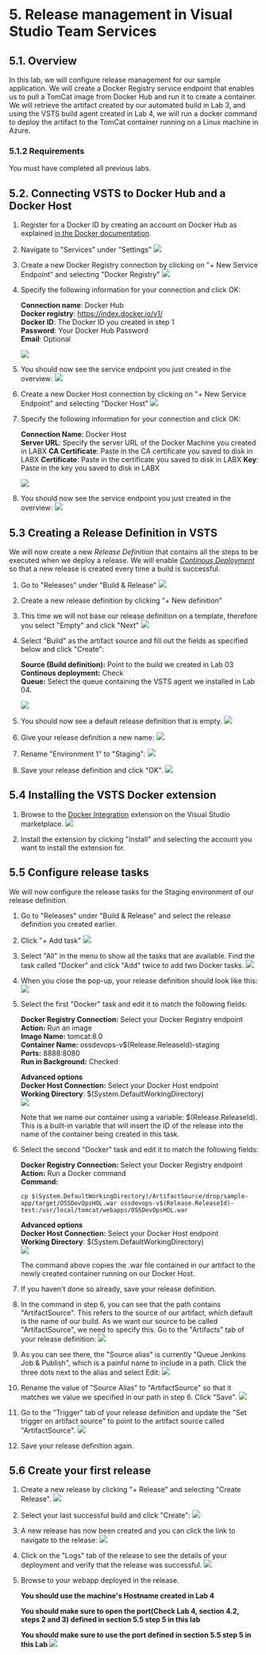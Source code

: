# 5. Release management in Visual Studio Team Services
## 5.1. Overview
In this lab, we will configure release management for our sample application. We will create a Docker Registry service endpoint that enables us to pull a TomCat image from Docker Hub and run it to create a container. We will retrieve the artifact created by our automated build in Lab 3, and using the VSTS build agent created in Lab 4, we will run a docker command to deploy the artifact to the TomCat container running on a Linux machine in Azure.

### 5.1.2 Requirements
You must have completed all previous labs.

## 5.2. Connecting VSTS to Docker Hub and a Docker Host

1. Register for a Docker ID by creating an account on Docker Hub as explained [in the Docker documentation](https://docs.docker.com/docker-hub/accounts/).

2. Navigate to "Services" under "Settings"
![](./images/5.2.i001.PNG)

3. Create a new Docker Registry connection by clicking on "+ New Service Endpoint" and selecting "Docker Registry"
![](./images/5.2.i002.PNG)

4. Specify the following information for your connection and click OK:   

    **Connection name**: Docker Hub  
    **Docker registry**: https://index.docker.io/v1/  
    **Docker ID**: The Docker ID you created in step 1  
    **Password**: Your Docker Hub Password  
    **Email**: Optional

    ![](./images/5.2.i003.PNG)

5. You should now see the service endpoint you just created in the overview:
![](./images/5.2.i004.PNG) 

6. Create a new Docker Host connection by clicking on "+ New Service Endpoint" and selecting "Docker Host"
![](./images/5.2.i005.PNG) 

5. Specify the following information for your connection and click OK:   

    **Connection Name**: Docker Host  
    **Server URL**: Specify the server URL of the Docker Machine you created in LABX
    **CA Certificate**: Paste in the CA certificate you saved to disk in LABX
    **Certificate**: Paste in the certificate you saved to disk in LABX
    **Key**: Paste in the key you saved to disk in LABX

    ![](./images/5.2.i006.PNG) 

6. You should now see the service endpoint you just created in the overview:
![](./images/5.2.i007.PNG)  

## 5.3 Creating a Release Definition in VSTS

We will now create a new *Release Definition* that contains all the steps to be executed when we deploy a release. We will enable [*Continous Deployment*](https://en.wikipedia.org/wiki/Continuous_delivery) so that a new release is created every time a build is successful.

1. Go to "Releases" under "Build & Release"
![](./images/5.3.i001.PNG)

2. Create a new release definition by clicking "+ New definition"

3. This time we will not base our release definition on a template, therefore you select "Empty" and click "Next"
![](./images/5.3.i002.PNG)

4. Select "Build" as the artifact source and fill out the fields as specified below and click "Create":  
    
    **Source (Build definition):** Point to the build we created in Lab 03  
    **Continous deployment:** Check  
    **Queue:** Select the queue containing the VSTS agent we installed in Lab 04.

    ![](./images/5.3.i003.PNG) 

5. You should now see a default release definition that is empty. 
![](./images/5.3.i004.PNG)

6. Give your release definition a new name:
![](./images/5.3.i005.PNG)

7. Rename "Environment 1" to "Staging":
![](./images/5.3.i006.PNG)

7. Save your release definition and click "OK".
![](./images/5.3.i007.PNG)

## 5.4 Installing the VSTS Docker extension

1. Browse to the [Docker Integration](https://marketplace.visualstudio.com/items?itemName=ms-vscs-rm.docker) extension on the Visual Studio marketplace.
![](./images/5.4.i001.PNG)

2. Install the extension by clicking "Install" and selecting the account you want to install the extension for. 

## 5.5 Configure release tasks

We will now configure the release tasks for the Staging environment of our release definition.

1. Go to "Releases" under "Build & Release" and select the release definition you created earlier. 

2. Click "+ Add task"
![](./images/5.5.i001.PNG)

3. Select "All" in the menu to show all the tasks that are available. Find the task called "Docker" and click "Add" twice to add two Docker tasks. 
![](./images/5.5.i002.PNG)

4. When you close the pop-up, your release definition should look like this: 
![](./images/5.5.i003.PNG) 

5. Select the first "Docker" task and edit it to match the following fields:

    **Docker Registry Connection:** Select your Docker Registry endpoint  
    **Action:** Run an image  
    **Image Name:** tomcat:8.0  
    **Container Name:** ossdevops-v$(Release.ReleaseId)-staging  
    **Ports:** 8888:8080  
    **Run in Background:** Checked  
    
    **Advanced options**  
    **Docker Host Connection:** Select your Docker Host endpoint   
    **Working Directory**: $(System.DefaultWorkingDirectory)  
    ![](./images/5.5.i004.PNG)  

    Note that we name our container using a variable: $(Release.ReleaseId). This is a built-in variable that will insert the ID of the release into the name of the container being created in this task.

6. Select the second "Docker" task and edit it to match the following fields:

    **Docker Registry Connection:** Select your Docker Registry endpoint  
    **Action:** Run a Docker command  
    **Command:**   
    
    ```
    cp $(System.DefaultWorkingDirectory)/ArtifactSource/drop/sample-app/target/OSSDevOpsHOL.war ossdevops-v$(Release.ReleaseId)-test:/usr/local/tomcat/webapps/OSSDevOpsHOL.war
    ```  
    
    **Advanced options**  
    **Docker Host Connection:** Select your Docker Host endpoint   
    **Working Directory**: $(System.DefaultWorkingDirectory)  
    ![](./images/5.5.i005.PNG)  

    The command above copies the .war file contained in our artifact to the newly created container running on our Docker Host.

7. If you haven't done so already, save your release definition.

8. In the command in step 6, you can see that the path contains "ArtifactSource". This refers to the source of our artifact, which default is the name of our build. As we want our source to be called "ArtifactSource", we need to specify this. Go to the "Artifacts" tab of your release definition: 
    ![](./images/5.5.i006.PNG)  

9. As you can see there, the "Source alias" is currently "Queue Jenkins Job & Publish", which is a painful name to include in a path. Click the three dots next to the alias and select Edit:
    ![](./images/5.5.i007.PNG)  

10. Rename the value of "Source Alias" to "ArtifactSource" so that it matches we value we specified in our path in step 6. Click "Save".
    ![](./images/5.5.i008.PNG)  

11. Go to the "Trigger" tab of your release definition and update the "Set trigger on artifact source" to point to the artifact source called "ArtifactSource".
    ![](./images/5.5.i009.PNG)

12. Save your release definition again.

## 5.6 Create your first release

1. Create a new release by clicking "+ Release" and selecting "Create Release".
    ![](./images/5.6.i001.PNG) 

2. Select your last successful build and click "Create": 
    ![](./images/5.6.i002.PNG) 

3. A new release has now been created and you can click the link to navigate to the release: 
    ![](./images/5.6.i003.PNG)

4. Click on the "Logs" tab of the release to see the details of your deployment and verify that the release was successful.
    ![](./images/5.6.i004.PNG)

5. Browse to your webapp deployed in the release. 

    **You should use the machine's Hostname created in Lab 4**

    **You should make sure to open the port(Check Lab 4, section 4.2, steps 2 and 3) defined in section 5.5 step 5 in this lab** 

    **You should make sure to use the port defined in section 5.5 step 5 in this Lab**
    ![](./images/5.6.i005.PNG)